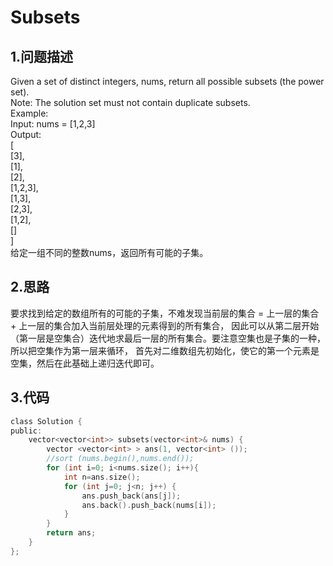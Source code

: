Subsets
===

1.问题描述
---

Given a set of distinct integers, nums, return all possible subsets (the power set).<br>
Note: The solution set must not contain duplicate subsets.<br>
Example:<br>
Input: nums = [1,2,3]<br>
Output:<br>
[<br>
  [3],<br>
  [1],<br>
  [2],<br>
  [1,2,3],<br>
  [1,3],<br>
  [2,3],<br>
  [1,2],<br>
  []<br>
]<br>
给定一组不同的整数nums，返回所有可能的子集。

2.思路
---

要求找到给定的数组所有的可能的子集，不难发现当前层的集合 = 上一层的集合 + 上一层的集合加入当前层处理的元素得到的所有集合，
因此可以从第二层开始（第一层是空集合）迭代地求最后一层的所有集合。要注意空集也是子集的一种，所以把空集作为第一层来循环，
首先对二维数组先初始化，使它的第一个元素是空集，然后在此基础上递归迭代即可。

3.代码
---

```c
class Solution {
public:
    vector<vector<int>> subsets(vector<int>& nums) {
        vector <vector<int> > ans(1, vector<int> ());
        //sort (nums.begin(),nums.end());
        for (int i=0; i<nums.size(); i++){
            int n=ans.size();
            for (int j=0; j<n; j++) {
                ans.push_back(ans[j]);
                ans.back().push_back(nums[i]);
            }
        }
        return ans;
    }
};
```
